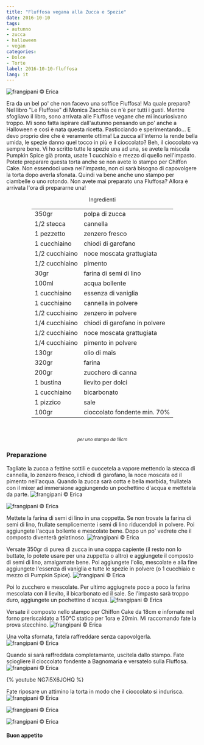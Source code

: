 ```yaml
---
title: "Fluffosa vegana alla Zucca e Spezie"
date: 2016-10-10
tags:
- autunno
- zucca
- halloween
- vegan
categories:
- Dolce
- Torte
label: 2016-10-10-fluffosa
lang: it
---
```

![](../2016-10-10-fluffosa-alla-zucca-e-spezie/header.jpg "frangipani © Erica")

Era da un bel po' che non facevo una soffice Fluffosa! Ma quale preparo? Nel libro "Le Fluffose" di Monica Zacchia ce n'è per tutti i gusti. Mentre sfogliavo il libro, sono arrivata alle Fluffose vegane che mi incuriosivano troppo. Mi sono fatta ispirare dall'autunno pensando un po' anche a Halloween e così è nata questa ricetta. Pasticciando e sperimentando... E devo proprio dire che è veramente ottima! La zucca all'interno la rende bella umida, le spezie danno quel tocco in più e il cioccolato? Beh, il cioccolato va sempre bene. Vi ho scritto tutte le spezie una ad una, se avete la miscela Pumpkin Spice già pronta, usate 1 cucchiaio e mezzo di quello nell'impasto. Potete preparare questa torta anche se non avete lo stampo per Chiffon Cake. Non essendoci uova nell'impasto, non ci sarà bisogno di capovolgere la torta dopo averla sfonata. Quindi va bene anche uno stampo per ciambelle o uno rotondo. Non avete mai preparato una Fluffosa? Allora è arrivata l'ora di prepararne una!

<div id="wrapper" style="text-align: center">
  <div id="yourdiv" style="display: inline-block;">
    <div class="ingredients">
      <div class="ingredients-title">Ingredienti</div>
      <table>
        <tbody>
          <tr>
            <td>350gr</td>
            <td>polpa di zucca</td>
          </tr>
          <tr>
            <td>1/2 stecca</td>
            <td>cannella</td>
          </tr>
          <tr>
            <td>1 pezzetto</td>
            <td>zenzero fresco</td>
          </tr>
          <tr>
            <td>1 cucchiaino</td>
            <td>chiodi di garofano</td>
          </tr>
          <tr>
            <td>1/2 cucchiaino</td>
            <td>noce moscata grattugiata</td>
          </tr>
          <tr>
            <td>1/2 cucchiaino</td>
            <td>pimento</td>
          </tr>
          <tr>
            <td>30gr</td>
            <td>farina di semi di lino</td>
          </tr>
          <tr>
            <td>100ml</td>
            <td>acqua bollente</td>
          </tr>
          <tr>
            <td>1 cucchiaino</td>
            <td>essenza di vaniglia</td>
          </tr>
          <tr>
            <td>1 cucchiaino</td>
            <td>cannella in polvere</td>
          </tr>
          <tr>
            <td>1/2 cucchiaino</td>
            <td>zenzero in polvere</td>
          </tr>
          <tr>
            <td>1/4 cucchiaino</td>
            <td>chiodi di garofano in polvere</td>
          </tr>
          <tr>
            <td>1/2 cucchiaino</td>
            <td>noce moscata grattugiata</td>
          </tr>
          <tr>
            <td>1/4 cucchiaino</td>
            <td>pimento in polvere</td>
          </tr>
          <tr>
            <td>130gr</td>
            <td>olio di mais</td>
          </tr>
          <tr>
            <td>320gr</td>
            <td>farina</td>
          </tr>
          <tr>
            <td>200gr</td>
            <td>zucchero di canna</td>
          </tr>
          <tr>
            <td>1 bustina</td>
            <td>lievito per dolci</td>
          </tr>
          <tr>
            <td>1 cucchiaino</td>
            <td>bicarbonato</td>
          </tr>
          <tr>
            <td>1 pizzico</td>
            <td>sale</td>
          </tr>
          <tr>
            <td>100gr</td>
            <td>cioccolato fondente min. 70%</td> 
          </tr>
        </tbody>
      </table>
      <br></br>
      <i class="pull-right" style="font-size: 80%;">per uno stampo da 18cm</i>
    </div>
  </div>
</div>


<h3>
  <font color="grey">
    <i class="fa-solid fa-gears"></i>
  </font> Preparazione
</h3>

Tagliate la zucca a fettine sottili e cuocetela a vapore mettendo la stecca di cannella, lo zenzero fresco, i chiodi di garofano, la noce moscata ed il pimento nell'acqua. Quando la zucca sarà cotta e bella morbida, frullatela con il mixer ad immersione aggiungendo un pochettino d'acqua e mettetela da parte.
![](../2016-10-10-fluffosa-alla-zucca-e-spezie/acqua.jpg "frangipani © Erica")

![](../2016-10-10-fluffosa-alla-zucca-e-spezie/zucca.jpg "frangipani © Erica")

Mettete la farina di semi di lino in una coppetta. Se non trovate la farina di semi di lino, frullate semplicemente i semi di lino riducendoli in polvere. Poi aggiungete l'acqua bollente e mescolate bene. Dopo un po' vedrete che il composto diventerà gelatinoso.
![](../2016-10-10-fluffosa-alla-zucca-e-spezie/semidilino.jpg "frangipani © Erica")

Versate 350gr di purea di zucca in una coppa capiente (il resto non lo buttate, lo potete usare per una zuppetta o altro) e aggiungete il composto di semi di lino, amalgamate bene. Poi aggiungete l'olio, mescolate e alla fine aggiungete l'essenza di vaniglia e tutte le spezie in polvere (o 1 cucchiaio e mezzo di Pumpkin Spice).
![](../2016-10-10-fluffosa-alla-zucca-e-spezie/liquidi.jpg "frangipani © Erica")

Poi lo zucchero e mescolate. Per ultimo aggiugnete poco a poco la farina mescolata con il lievito, il bicarbonato ed il sale. Se l'impasto sarà troppo duro, aggiungete un pochettino d'acqua.
![](../2016-10-10-fluffosa-alla-zucca-e-spezie/impasto.jpg "frangipani © Erica")

Versate il composto nello stampo per Chiffon Cake da 18cm e infornate nel forno preriscaldato a 150°C statico per 1ora e 20min. Mi raccomando fate la prova stecchino.
![](../2016-10-10-fluffosa-alla-zucca-e-spezie/teglia.jpg "frangipani © Erica")

Una volta sfornata, fatela raffreddare senza capovolgerla.
![](../2016-10-10-fluffosa-alla-zucca-e-spezie/sfornata.jpg "frangipani © Erica")

Quando si sarà raffreddata completamante, uscitela dallo stampo. Fate sciogliere il cioccolato fondente a Bagnomaria e versatelo sulla Fluffosa.
![](../2016-10-10-fluffosa-alla-zucca-e-spezie/cioccolato.jpg "frangipani © Erica")

{% youtube NG7i5X6JOHQ %}

Fate riposare un attimino la torta in modo che il cioccolato si indurisca.
![](../2016-10-10-fluffosa-alla-zucca-e-spezie/risultato1.jpg "frangipani © Erica")

![](../2016-10-10-fluffosa-alla-zucca-e-spezie/risultato2.jpg "frangipani © Erica")

![](../2016-10-10-fluffosa-alla-zucca-e-spezie/risultato3.jpg "frangipani © Erica")


<h4>Buon appetito
  <font color="red">
    <i class="fa-regular fa-face-smile"></i>
  </font>
</h4>

